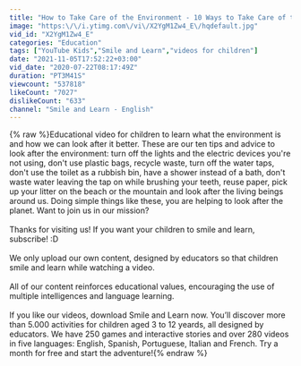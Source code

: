 ```yaml
---
title: "How to Take Care of the Environment - 10 Ways to Take Care of the Environment"
image: "https:\/\/i.ytimg.com\/vi\/X2YgM1Zw4_E\/hqdefault.jpg"
vid_id: "X2YgM1Zw4_E"
categories: "Education"
tags: ["YouTube Kids","Smile and Learn","videos for children"]
date: "2021-11-05T17:52:22+03:00"
vid_date: "2020-07-22T08:17:49Z"
duration: "PT3M41S"
viewcount: "537818"
likeCount: "7027"
dislikeCount: "633"
channel: "Smile and Learn - English"
---
```

{% raw %}Educational video for children to learn what the environment is and how we can look after it better. These are our ten tips and advice to look after the environment: turn off the lights and the electric devices you're not using, don't use plastic bags, recycle waste, turn off the water taps, don't use the toilet as a rubbish bin, have a shower instead of a bath, don't waste water leaving the tap on while brushing your teeth, reuse paper, pick up your litter on the beach or the mountain and look after the living beings around us. Doing simple things like these, you are helping to look after the planet. Want to join us in our mission?<br /><br />Thanks for visiting us! If you want your children to smile and learn, subscribe! :D<br /><br />We only upload our own content, designed by educators so that children smile and learn while watching a video. <br /><br />All of our content reinforces educational values, encouraging the use of multiple intelligences and language learning. <br /><br />If you like our videos, download Smile and Learn now. You’ll discover more than 5.000 activities for children aged 3 to 12 yeards, all designed by educators. We have 250 games and interactive stories and over 280 videos in five languages: English, Spanish, Portuguese, Italian and French. Try a month for free and start the adventure!{% endraw %}
